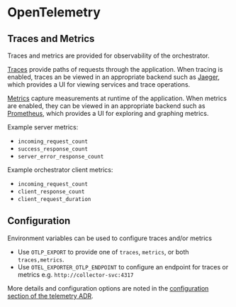 # OpenTelemetry

## Traces and Metrics

Traces and metrics are provided for observability of the orchestrator.

[Traces](https://opentelemetry.io/docs/concepts/signals/traces/) provide paths of requests through the application. When tracing is enabled, traces an be viewed in an appropriate backend such as [Jaeger](https://www.jaegertracing.io/), which provides a UI for viewing services and trace operations.

[Metrics](https://opentelemetry.io/docs/concepts/signals/metrics/) capture measurements at runtime of the application. When metrics are enabled, they can be viewed in an appropriate backend such as [Prometheus](https://prometheus.io/), which provides a UI for exploring and graphing metrics.

Example server metrics:
- `incoming_request_count`
- `success_response_count`
- `server_error_response_count`

Example orchestrator client metrics:
- `incoming_request_count`
- `client_response_count`
- `client_request_duration`

## Configuration

Environment variables can be used to configure traces and/or metrics
- Use `OTLP_EXPORT` to provide one of `traces`, `metrics`, or both `traces,metrics`.
- Use `OTEL_EXPORTER_OTLP_ENDPOINT` to configure an endpoint for traces or metrics e.g. `http://collector-svc:4317`

More details and configuration options are noted in the [configuration section of the telemetry ADR](./architecture/adrs/007-orchestrator-telemetry.md#configuration).
